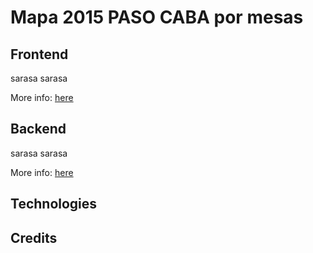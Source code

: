 Mapa 2015 PASO CABA por mesas
=============================

## Frontend
sarasa sarasa

More info: [here](webapp/README.md)

## Backend
sarasa sarasa

More info: [here](backend/README.md)


## Technologies


## Credits



